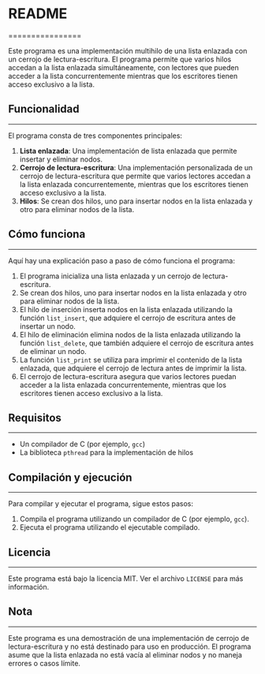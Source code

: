 # README
================

Este programa es una implementación multihilo de una lista enlazada con un cerrojo de lectura-escritura. El programa permite que varios hilos accedan a la lista enlazada simultáneamente, con lectores que pueden acceder a la lista concurrentemente mientras que los escritores tienen acceso exclusivo a la lista.

## Funcionalidad
----------------

El programa consta de tres componentes principales:

1. **Lista enlazada**: Una implementación de lista enlazada que permite insertar y eliminar nodos.
2. **Cerrojo de lectura-escritura**: Una implementación personalizada de un cerrojo de lectura-escritura que permite que varios lectores accedan a la lista enlazada concurrentemente, mientras que los escritores tienen acceso exclusivo a la lista.
3. **Hilos**: Se crean dos hilos, uno para insertar nodos en la lista enlazada y otro para eliminar nodos de la lista.

## Cómo funciona
----------------

Aquí hay una explicación paso a paso de cómo funciona el programa:

1. El programa inicializa una lista enlazada y un cerrojo de lectura-escritura.
2. Se crean dos hilos, uno para insertar nodos en la lista enlazada y otro para eliminar nodos de la lista.
3. El hilo de inserción inserta nodos en la lista enlazada utilizando la función `list_insert`, que adquiere el cerrojo de escritura antes de insertar un nodo.
4. El hilo de eliminación elimina nodos de la lista enlazada utilizando la función `list_delete`, que también adquiere el cerrojo de escritura antes de eliminar un nodo.
5. La función `list_print` se utiliza para imprimir el contenido de la lista enlazada, que adquiere el cerrojo de lectura antes de imprimir la lista.
6. El cerrojo de lectura-escritura asegura que varios lectores puedan acceder a la lista enlazada concurrentemente, mientras que los escritores tienen acceso exclusivo a la lista.

## Requisitos
-------------

* Un compilador de C (por ejemplo, `gcc`)
* La biblioteca `pthread` para la implementación de hilos

## Compilación y ejecución
---------------------------

Para compilar y ejecutar el programa, sigue estos pasos:

1. Compila el programa utilizando un compilador de C (por ejemplo, `gcc`).
2. Ejecuta el programa utilizando el ejecutable compilado.

## Licencia
---------

Este programa está bajo la licencia MIT. Ver el archivo `LICENSE` para más información.

## Nota
-----

Este programa es una demostración de una implementación de cerrojo de lectura-escritura y no está destinado para uso en producción. El programa asume que la lista enlazada no está vacía al eliminar nodos y no maneja errores o casos límite.
